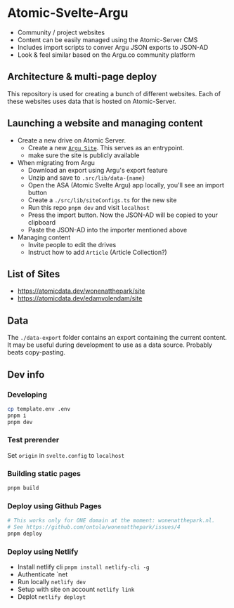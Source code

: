 # Atomic-Svelte-Argu

- Community / project websites
- Content can be easily managed using the Atomic-Server CMS
- Includes import scripts to conver Argu JSON exports to JSON-AD
- Look & feel similar based on the Argu.co community platform

## Architecture & multi-page deploy

This repository is used for creating a bunch of different websites.
Each of these websites uses data that is hosted on Atomic-Server.

## Launching a website and managing content

- Create a new drive on Atomic Server.
  - Create a new [`Argu Site`](https://atomicdata.dev/Folder/wp8ame4nqf/MYJkFKGEKz). This serves as an entrypoint.
  - make sure the site is publicly available
- When migrating from Argu
  - Download an export using Argu's export feature
  - Unzip and save to `.src/lib/data-{name}`
  - Open the ASA (Atomic Svelte Argu) app locally, you'll see an import button
  - Create a `./src/lib/siteConfigs.ts` for the new site
  - Run this repo `pnpm dev` and visit `localhost`
  - Press the import button. Now the JSON-AD will be copied to your clipboard
  - Paste the JSON-AD into the importer mentioned above
- Managing content
  - Invite people to edit the drives
  - Instruct how to add `Article` (Article Collection?)

## List of Sites

- https://atomicdata.dev/wonenatthepark/site
- https://atomicdata.dev/edamvolendam/site

## Data

The `./data-export` folder contains an export containing the current content.
It may be useful during development to use as a data source.
Probably beats copy-pasting.

## Dev info

### Developing

```bash
cp template.env .env
pnpm i
pnpm dev
```

### Test prerender

Set `origin` in `svelte.config` to `localhost`

### Building static pages

```bash
pnpm build
```

### Deploy using Github Pages

```bash
# This works only for ONE domain at the moment: wonenatthepark.nl.
# See https://github.com/ontola/wonenatthepark/issues/4
pnpm deploy
```


### Deploy using Netlify

- Install netlify cli `pnpm install netlify-cli -g`
- Authenticate `net
- Run locally `netlify dev`
- Setup with site on account `netlify link`
- Deplot `netlify deployt`
